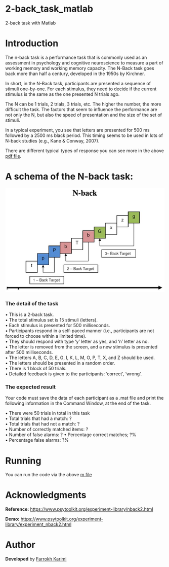 # 2-back_task_matlab
2-back task with Matlab

# Introduction
The n-back task is a performance task that is commonly used as an assessment in psychology
and cognitive neuroscience to measure a part of working memory and working memory
capacity. The N-Back task goes back more than half a century, developed in the 1950s by Kirchner.

In short, in the N-Back task, participants are presented a sequence of stimuli one-by-one. For each
stimulus, they need to decide if the current stimulus is the same as the one presented N trials ago.

The N can be 1 trials, 2 trials, 3 trials, etc. The higher the number, the more difficult the task. The
factors that seem to influence the performance are not only the N, but also the speed of presentation
and the size of the set of stimuli.

In a typical experiment, you see that letters are presented for 500 ms followed by a 2500 ms black
period. This timing seems to be used in lots of N-back studies (e.g., Kane & Conway, 2007).

There are different typical types of response you can see more in the above [pdf file](./2-back_task.pdf).

# A schema of the N-back task:

<p align="center">
  <img src="./N-back_task.jpg">
</p>


### The detail of the task
• This is a 2-back task.  
• The total stimulus set is 15 stimuli (letters).  
• Each stimulus is presented for 500 milliseconds.  
• Participants respond in a self-paced manner (i.e., participants are not forced to choose within
a limited time).  
• They should respond with type ‘y’ letter as yes, and ‘n’ letter as no.  
• The letter is removed from the screen, and a new stimulus is presented after 500 milliseconds.  
• The letters A, B, C, D, E, G, I, K, L, M, O, P, T, X, and Z should be used.  
• The letters should be presented in a random order.  
• There is 1 block of 50 trials.  
• Detailed feedback is given to the participants: ‘correct’, ‘wrong‘.  

### The expected result
Your code must save the data of each participant as a .mat file and print the following information
in the Command Window, at the end of the task.

• There were 50 trials in total in this task  
• Total trials that had a match: ?  
• Total trials that had not a match: ?  
• Number of correctly matched items: ?  
• Number of false alarms: ? 
• Percentage correct matches; ?%  
• Percentage false alarms: ?%  

# Running
You can run the code via the above [m file](./2-back_task.m)

# Acknowledgments

**Reference:**
https://www.psytoolkit.org/experiment-library/nback2.html

**Demo:**
https://www.psytoolkit.org/experiment-library/experiment_nback2.html

# Author

**Developed** by [Farrokh Karimi](https://farrokhkarimi.github.io/)

